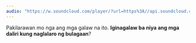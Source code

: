 ```yaml
---
audio: "https://w.soundcloud.com/player/?url=https%3A//api.soundcloud.com/tracks/1472827132%3Fsecret_token%3Ds-Kw2QHNIXaM6&color=%23ff5500&auto_play=true&hide_related=false&show_comments=true&show_user=true&show_reposts=false&show_teaser=true&visual=true"
---
```


Pakilarawan mo nga ang mga galaw na ito. <strong>Iginagalaw ba niya ang mga daliri
kung naglalaro ng bulagaan</strong>?